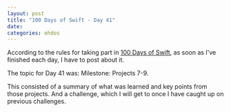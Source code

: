 ```yaml
---
layout: post
title: "100 Days of Swift - Day 41"
date:
categories: ohdos
---
```

According to the rules for taking part in [100 Days of Swift](https://www.hackingwithswift.com/100), as soon as I've finished each day, I have to post about it.

The topic for Day 41 was: Milestone: Projects 7-9.

This consisted of a summary of what was learned and key points from those projects. And a challenge, which I will get to once I have caught up on previous challenges.
